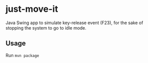 just-move-it
============

Java Swing app to simulate key-release event (F23), for the sake of stopping the system to go to idle mode.

Usage
-----

Run `mvn package`
